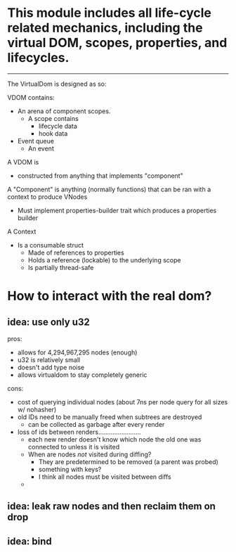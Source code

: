 # This module includes all life-cycle related mechanics, including the virtual DOM, scopes, properties, and lifecycles.

---

The VirtualDom is designed as so:

VDOM contains:

- An arena of component scopes.
  - A scope contains
    - lifecycle data
    - hook data
- Event queue
  - An event

A VDOM is

- constructed from anything that implements "component"

A "Component" is anything (normally functions) that can be ran with a context to produce VNodes

- Must implement properties-builder trait which produces a properties builder

A Context

- Is a consumable struct
  - Made of references to properties
  - Holds a reference (lockable) to the underlying scope
  - Is partially thread-safe

# How to interact with the real dom?

## idea: use only u32

pros:

- allows for 4,294,967,295 nodes (enough)
- u32 is relatively small
- doesn't add type noise
- allows virtualdom to stay completely generic

cons:

- cost of querying individual nodes (about 7ns per node query for all sizes w/ nohasher)
- old IDs need to be manually freed when subtrees are destroyed
  - can be collected as garbage after every render
- loss of ids between renders........................
  - each new render doesn't know which node the old one was connected to unless it is visited
  - When are nodes _not_ visited during diffing?
    - They are predetermined to be removed (a parent was probed)
    - something with keys?
    - I think all nodes must be visited between diffs
  -

## idea: leak raw nodes and then reclaim them on drop

## idea: bind
